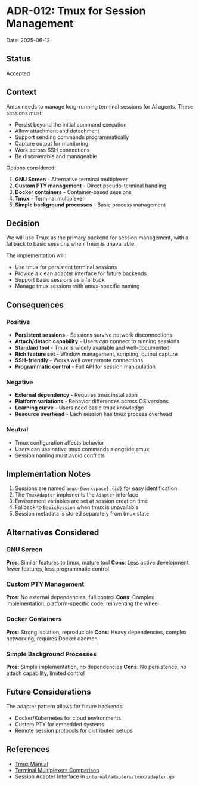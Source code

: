 # ADR-012: Tmux for Session Management

Date: 2025-06-12

## Status

Accepted

## Context

Amux needs to manage long-running terminal sessions for AI agents. These sessions must:

- Persist beyond the initial command execution
- Allow attachment and detachment
- Support sending commands programmatically
- Capture output for monitoring
- Work across SSH connections
- Be discoverable and manageable

Options considered:

1. **GNU Screen** - Alternative terminal multiplexer
2. **Custom PTY management** - Direct pseudo-terminal handling
3. **Docker containers** - Container-based sessions
4. **Tmux** - Terminal multiplexer
5. **Simple background processes** - Basic process management

## Decision

We will use Tmux as the primary backend for session management, with a fallback to basic sessions when Tmux is unavailable.

The implementation will:

- Use tmux for persistent terminal sessions
- Provide a clean adapter interface for future backends
- Support basic sessions as a fallback
- Manage tmux sessions with amux-specific naming

## Consequences

### Positive

- **Persistent sessions** - Sessions survive network disconnections
- **Attach/detach capability** - Users can connect to running sessions
- **Standard tool** - Tmux is widely available and well-documented
- **Rich feature set** - Window management, scripting, output capture
- **SSH-friendly** - Works well over remote connections
- **Programmatic control** - Full API for session manipulation

### Negative

- **External dependency** - Requires tmux installation
- **Platform variations** - Behavior differences across OS versions
- **Learning curve** - Users need basic tmux knowledge
- **Resource overhead** - Each session has tmux process overhead

### Neutral

- Tmux configuration affects behavior
- Users can use native tmux commands alongside amux
- Session naming must avoid conflicts

## Implementation Notes

1. Sessions are named `amux-{workspace}-{id}` for easy identification
2. The `TmuxAdapter` implements the `Adapter` interface
3. Environment variables are set at session creation time
4. Fallback to `BasicSession` when tmux is unavailable
5. Session metadata is stored separately from tmux state

## Alternatives Considered

### GNU Screen

**Pros**: Similar features to tmux, mature tool
**Cons**: Less active development, fewer features, less programmatic control

### Custom PTY Management

**Pros**: No external dependencies, full control
**Cons**: Complex implementation, platform-specific code, reinventing the wheel

### Docker Containers

**Pros**: Strong isolation, reproducible
**Cons**: Heavy dependencies, complex networking, requires Docker daemon

### Simple Background Processes

**Pros**: Simple implementation, no dependencies
**Cons**: No persistence, no attach capability, limited control

## Future Considerations

The adapter pattern allows for future backends:

- Docker/Kubernetes for cloud environments
- Custom PTY for embedded systems
- Remote session protocols for distributed setups

## References

- [Tmux Manual](https://man7.org/linux/man-pages/man1/tmux.1.html)
- [Terminal Multiplexers Comparison](https://en.wikipedia.org/wiki/Terminal_multiplexer)
- Session Adapter Interface in `internal/adapters/tmux/adapter.go`
